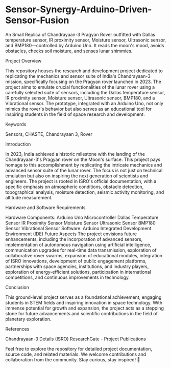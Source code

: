 # Sensor-Synergy-Arduino-Driven-Sensor-Fusion
 An Small Replica of Chandrayaan-3 Pragyan Rover outfitted with Dallas temperature sensor, IR proximity sensor, Moisture sensor, Ultrasonic sensor, and BMP180—controlled by Arduino Uno. It reads the moon's mood, avoids obstacles, checks soil moisture, and senses lunar shimmies. 

Project Overview

This repository houses the research and development project dedicated to replicating the mechanics and sensor suite of India's Chandrayaan-3 mission, specifically focusing on the Pragyan rover launched in 2023. The project aims to emulate crucial functionalities of the lunar rover using a carefully selected suite of sensors, including the Dallas temperature sensor, IR proximity sensor, Moisture sensor, Ultrasonic sensor, BMP180, and a Vibrational sensor. The prototype, integrated with an Arduino Uno, not only mimics the rover's behavior but also serves as an educational tool for inspiring students in the field of space research and development.

Keywords

Sensors, CHASTE, Chandrayaan 3, Rover

Introduction

In 2023, India achieved a historic milestone with the landing of the Chandrayaan-3's Pragyan rover on the Moon's surface. This project pays homage to this accomplishment by replicating the intricate mechanics and advanced sensor suite of the lunar rover. The focus is not just on technical emulation but also on inspiring the next generation of scientists and engineers. The project is rooted in ISRO's official documentation, with a specific emphasis on atmospheric conditions, obstacle detection, topographical analysis, moisture detection, seismic activity monitoring, and altitude measurement.

Hardware and Software Requirements

Hardware Components:
Arduino Uno Microcontroller
Dallas Temperature Sensor
IR Proximity Sensor
Moisture Sensor
Ultrasonic Sensor
BMP180 Sensor
Vibrational Sensor
Software:
Arduino Integrated Development Environment (IDE)
Future Aspects
The project envisions future enhancements, including the incorporation of advanced sensors, implementation of autonomous navigation using artificial intelligence, communication upgrades for real-time data transmission, exploration of collaborative rover swarms, expansion of educational modules, integration of ISRO innovations, development of public engagement platforms, partnerships with space agencies, institutions, and industry players, exploration of energy-efficient solutions, participation in international competitions, and continuous improvements in technology.

Conclusion

This ground-level project serves as a foundational achievement, engaging students in STEM fields and inspiring innovation in space technology. With immense potential for growth and expansion, the project acts as a stepping stone for future advancements and scientific contributions in the field of planetary exploration.

References 

Chandrayaan-3 Details (ISRO)
ResearchGate - Project Publications

Feel free to explore the repository for detailed project documentation, source code, and related materials. We welcome contributions and collaboration from the community. Stay curious, stay inspired! 🌌  
